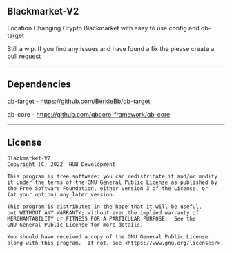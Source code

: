 ## Blackmarket-V2
Location Changing Crypto Blackmarket with easy to use config and qb-target

Still a wip. If you find any issues and have found a fix the please create a pull request

---

## Dependencies 

qb-target - https://github.com/BerkieBb/qb-target

qb-core - https://github.com/qbcore-framework/qb-core

---

## License 
```
Blackmarket-V2
Copyright (C) 2022  HUB Development

This program is free software: you can redistribute it and/or modify
it under the terms of the GNU General Public License as published by
the Free Software Foundation, either version 3 of the License, or
(at your option) any later version.

This program is distributed in the hope that it will be useful,
but WITHOUT ANY WARRANTY; without even the implied warranty of
MERCHANTABILITY or FITNESS FOR A PARTICULAR PURPOSE.  See the
GNU General Public License for more details.

You should have received a copy of the GNU General Public License
along with this program.  If not, see <https://www.gnu.org/licenses/>.
```
